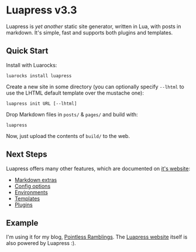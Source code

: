 # Luapress v3.3

Luapress is *yet another* static site generator, written in Lua, with posts in markdown. It's simple, fast and supports both plugins and templates.


## Quick Start

Install with Luarocks:

```
luarocks install luapress
```

Create a new site in some directory (you can optionally specify `--lhtml` to use the LHTML default template over the mustache one):

```
luapress init URL [--lhtml]
```

Drop Markdown files in `posts/` & `pages/` and build with:

```
luapress
```

Now, just upload the contents of `build/` to the web.


## Next Steps

Luapress offers many other features, which are documented on [it's website](http://luapress.org):

+ [Markdown extras](http://luapress.org/#MarkdownExtras)
+ [Config options](http://luapress.org/#ConfigOptions)
+ [Environments](http://luapress.org/#Environments)
+ [Templates](http://luapress.org/#Templates)
+ [Plugins](http://luapress.org/#Plugins)


## Example

I'm using it for my blog, [Pointless Ramblings](http://pointlessramblings.com). The [Luapress website](https://github.com/Fizzadar/luapress.org) itself is also powered by Luapress :).
